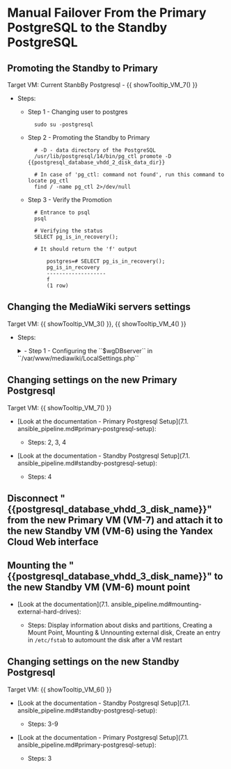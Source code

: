 # Manual Failover From the Primary PostgreSQL to the Standby PostgreSQL

## Promoting the Standby to Primary

Target VM: Current StanbBy Postgresql - {{ showTooltip_VM_7() }}

- Steps:

    - Step 1 - Changing user to postgres
        
            sudo su -postgresql

    - Step 2 - Promoting the Standby to Primary

            # -D - data directory of the PostgreSQL
            /usr/lib/postgresql/14/bin/pg_ctl promote -D {{postgresql_database_vhdd_2_disk_data_dir}}

            # In case of 'pg_ctl: command not found', run this command to locate pg_ctl
            find / -name pg_ctl 2>/dev/null   

    - Step 3 - Verify the Promotion

            # Entrance to psql
            psql

            # Verifying the status
            SELECT pg_is_in_recovery();

            # It should return the 'f' output

                postgres=# SELECT pg_is_in_recovery();
                pg_is_in_recovery
                -------------------
                f
                (1 row)

## Changing the MediaWiki servers settings

Target VM: {{ showTooltip_VM_3() }}, {{ showTooltip_VM_4() }}

- Steps:

    <details class="tasks_external_code_rendering">
    <summary>- Step 1 - Configuring the ``$wgDBserver`` in ``/var/www/mediawiki/LocalSettings.php``</summary>

        # The new Primary IP or DNS addres
        $wgDBserver = '{{vm_7_ip_address}}'

    </details>

## Changing settings on the new Primary Postgresql

Target VM: {{ showTooltip_VM_7() }}

- [Look at the documentation - Primary Postgresql Setup](7.1. ansible_pipeline.md#primary-postgresql-setup):
    
    - Steps: 2, 3, 4

- [Look at the documentation - Standby Postgresql Setup](7.1. ansible_pipeline.md#standby-postgresql-setup):
    
    - Steps: 4

## Disconnect "{{postgresql_database_vhdd_3_disk_name}}" from the new Primary VM (VM-7) and attach it to the new Standby VM (VM-6) using the Yandex Cloud Web interface

## Mounting the "{{postgresql_database_vhdd_3_disk_name}}" to the new Standby VM (VM-6) mount point

- [Look at the documentation](7.1. ansible_pipeline.md#mounting-external-hard-drives):
    
    - Steps: Display information about disks and partitions, Creating a Mount Point, Mounting & Unnounting external disk, Create an entry in ``/etc/fstab`` to automount the disk after a VM restart

## Changing settings on the new Standby Postgresql

Target VM: {{ showTooltip_VM_6() }}

- [Look at the documentation - Standby Postgresql Setup](7.1. ansible_pipeline.md#standby-postgresql-setup):
    
    - Steps: 3-9

- [Look at the documentation - Primary Postgresql Setup](7.1. ansible_pipeline.md#primary-postgresql-setup):
    
    - Steps: 3


